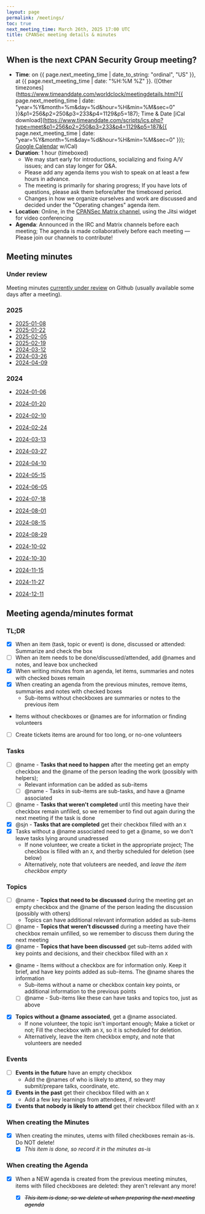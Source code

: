 ```yaml
---
layout: page
permalink: /meetings/
toc: true
next_meeting_time: March 26th, 2025 17:00 UTC
title: CPANSec meeting details & minutes
---
```


## When is the next CPAN Security Group meeting?

* **Time**: on {{ page.next_meeting_time | date_to_string: "ordinal", "US" }}, at {{ page.next_meeting_time | date: "%H:%M %Z" }}. ([Other timezones](https://www.timeanddate.com/worldclock/meetingdetails.html?{{ page.next_meeting_time | date: "year=%Y&month=%m&day=%d&hour=%H&min=%M&sec=0" }}&p1=256&p2=250&p3=233&p4=1129&p5=187); Time & Date [iCal download](https://www.timeanddate.com/scripts/ics.php?type=meet&p1=256&p2=250&p3=233&p4=1129&p5=187&{{ page.next_meeting_time | date: "year=%Y&month=%m&day=%d&hour=%H&min=%M&sec=0" }}); [Google Calendar](https://calendar.google.com/calendar/u/0/embed?src=691584e3db7d0a877b43482fc996eaae9984cf8ba0b769d5d00d042a32f9c66e@group.calendar.google.com) w/iCal)
* **Duration**: 1 hour (timeboxed)
    * We may start early for introductions, socializing and fixing A/V issues; and can stay longer for Q&A.
    * Please add any agenda items you wish to speak on at least a few hours in advance.
    * The meeting is primarily for sharing progress; If you have lots of questions, please ask them before/after the timeboxed period.
    * Changes in how we organize ourselves and work are discussed and decided under the "Operating changes" agenda item.
* **Location**: Online, in the [CPANSec Matrix channel](https://matrix.to/#/#cpansec-discussion:matrix.org), using the Jitsi widget for video conferencing
* **Agenda**: Announced in the IRC and Matrix channels before each meeting; The agenda is made collaboratively before each meeting — Please join our channels to contribute!


## Meeting minutes

### Under review

Meeting minutes [currently under review](https://github.com/CPAN-Security/security.metacpan.org/pulls?q=is%3Apr+is%3Aopen+label%3Aminutes) on Github (usually available some days after a meeting).

### 2025
* [2025-01-08](cpansec-minutes-2025-01-08.md)
* [2025-01-22](cpansec-minutes-2025-01-22.md)
* [2025-02-05](cpansec-minutes-2025-02-05.md)
* [2025-02-19](cpansec-minutes-2025-02-19.md)
* [2024-03-12](cpansec-minutes-2025-03-12.md)
* [2024-03-26](cpansec-minutes-2025-03-26.md)
* [2024-04-09](cpansec-minutes-2025-03-26.md)

### 2024
* [2024-01-06](cpansec-minutes-2024-01-06.md)
* [2024-01-20](cpansec-minutes-2024-01-20.md)
* [2024-02-10](cpansec-minutes-2024-02-10.md)
* [2024-02-24](cpansec-minutes-2024-02-24.md)
* [2024-03-13](cpansec-minutes-2024-03-13.md)
* [2024-03-27](cpansec-minutes-2024-03-27.md)
* [2024-04-10](cpansec-minutes-2024-04-10.md)
* [2024-05-15](cpansec-minutes-2024-05-15.md)
* [2024-06-05](cpansec-minutes-2024-06-05.md)

* [2024-07-18](cpansec-minutes-2024-07-18.md)
* [2024-08-01](cpansec-minutes-2024-08-01.md)
* [2024-08-15](cpansec-minutes-2024-08-15.md)
* [2024-08-29](cpansec-minutes-2024-08-29.md)
* [2024-10-02](cpansec-minutes-2024-10-02.md)
* [2024-10-30](cpansec-minutes-2024-10-30.md)
* [2024-11-15](cpansec-minutes-2024-11-15.md)
* [2024-11-27](cpansec-minutes-2024-11-27.md)
* [2024-12-11](cpansec-minutes-2024-12-11.md)


## Meeting agenda/minutes format

### TL;DR
- [X] When an item (task, topic or event) is done, discussed or attended: Summarize and check the box
- [ ] When an item needs to be done/discussed/attended, add @names and notes, and leave box unchecked
- [X] When writing minutes from an agenda, let items, summaries and notes with checked boxes remain
- [X] When creating an agenda from the previous minutes, remove items, summaries and notes with checked boxes
    - Sub-items without checkboxes are summaries or notes to the previous item
- Items without checkboxes or @names are for information or finding volunteers
- [ ] Create tickets items are around for too long, or no-one volunteers

### Tasks
- [ ] @name - **Tasks that need to happen** after the meeting get an empty checkbox and the @name of the person leading the work (possibly with helpers);
    - Relevant information can be added as sub-items
    - [ ] @name - Tasks in sub-items are sub-tasks, and have a @name associated
- [ ] @name - **Tasks that weren't completed** until this meeting have their checkbox remain unfilled, so we remember to find out again during the next meeting if the task is done
- [x] @sjn - **Tasks that are completed** get their checkbox filled with an `X`
- [x] Tasks without a @name associated need to get a @name, so we don't leave tasks lying around unadressed
    - If none volunteer, we create a ticket in the appropriate project; The checkbox is filled with an `X`, and therby scheduled for deletion (see below)
    - Alternatively, note that voluteers are needed, and *leave the item checkbox empty*

### Topics
- [ ] @name - **Topics that need to be discussed** during the meeting get an empty checkbox and the @name of the person leading the discussion (possibly with others)
    - Topics can have additional relevant information added as sub-items
- [ ] @name - **Topics that weren't discussed** during a meeting have their checkbox remain unfilled, so we remember to discuss them during the next meeting
- [x] @name - **Topics that have been discussed** get sub-items added with key points and decisions, and their checkbox filled with an `X`
- @name - Items without a checkbox are for information only. Keep it brief, and have key points added as sub-items. The @name shares the information
    - Sub-items without a name or checkbox contain key points, or additional information to the previous points
    - [ ] @name - Sub-items like these can have tasks and topics too, just as above
- [x] **Topics without a @name associated**, get a @name associated.
    - If none volunteer, the topic isn't important enough; Make a ticket or not; Fill the checkbox with an `X`, so it is scheduled for deletion.
    - Alternatively, leave the item checkbox empty, and note that volunteers are needed

### Events
- [ ] **Events in the future** have an empty checkbox
    - Add the @names of who is likely to attend, so they may submit/prepare talks, coordinate, etc.
- [x] **Events in the past** get their checkbox filled with an `X`
    - Add a few key learnings from attendees, if relevant!
- [x] **Events that nobody is likely to attend** get their checkbox filled with an `X`

### When creating the Minutes
- [x] When creating the minutes, utems with filled checkboxes remain as-is. Do NOT delete!
    - [X] _This item is done, so record it in the minutes as-is_ 

### When creating the Agenda
- [x] When a NEW agenda is created from the previous meeting minutes, items with filled checkboxes are deleted: they aren't relevant any more!
    - [X] _~~This item is done, so we delete ut when preparing the next meeting agenda~~_


